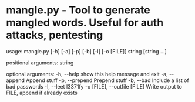 # mangle.py - Tool to generate mangled words. Useful for auth attacks, pentesting

usage: mangle.py [-h] [-a] [-p] [-b] [-l] [-o [FILE]] string [string ...]

positional arguments:
  string

optional arguments:
  -h, --help            show this help message and exit
  -a, --append          Append stuff
  -p, --prepend         Prepend stuff
  -b, --bad             Include a list of bad passwords
  -l, --leet            l3371fy
  -o [FILE], --outfile [FILE]
                        Write output to FILE, append if already exists
